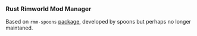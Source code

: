 ### Rust Rimworld Mod Manager
Based on `rmm-spoons` [package](https://github.com/Spoons/rmm), developed by spoons but perhaps no longer maintaned.
